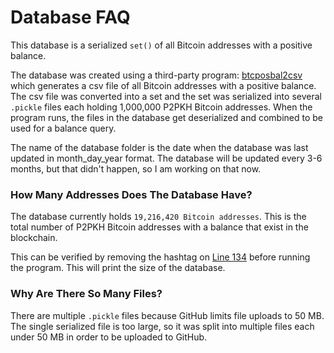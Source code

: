 # Database FAQ

This database is a serialized `set()` of all Bitcoin addresses with a positive balance.

The database was created using a third-party program: <a href="https://github.com/graymauser/btcposbal2csv">btcposbal2csv</a> which generates a csv file of all Bitcoin addresses with a positive balance. The csv file was converted into a set and the set was serialized into several `.pickle` files each holding 1,000,000 P2PKH Bitcoin addresses. When the program runs, the files in the database get deserialized and combined to be used for a balance query.

The name of the database folder is the date when the database was last updated in month_day_year format. The database will be updated every 3-6 months, but that didn't happen, so I am working on that now.

### How Many Addresses Does The Database Have?

The database currently holds `19,216,420 Bitcoin addresses`. This is the total number of P2PKH Bitcoin addresses with a balance that exist in the blockchain.

This can be verified by removing the hashtag on <a href="https://github.com/Isaacdelly/Plutus/blob/master/plutus.py#L134">Line 134</a> before running the program. This will print the size of the database.

### Why Are There So Many Files?

There are multiple `.pickle` files because GitHub limits file uploads to 50 MB. The single serialized file is too large, so it was split into multiple files each under 50 MB in order to be uploaded to GitHub.
